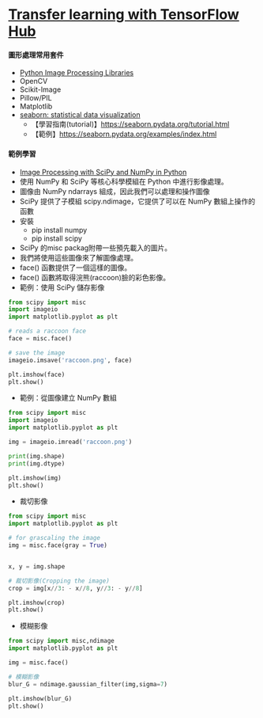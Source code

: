 # [Transfer learning with TensorFlow Hub](https://www.tensorflow.org/tutorials/images/transfer_learning_with_hub)

#### 圖形處理常用套件
- [Python Image Processing Libraries](https://www.geeksforgeeks.org/python-image-processing-libraries/)
- OpenCV
- Scikit-Image
- Pillow/PIL
- Matplotlib
- [seaborn: statistical data visualization](https://seaborn.pydata.org/)
  - 【學習指南(tutorial)】https://seaborn.pydata.org/tutorial.html
  - 【範例】https://seaborn.pydata.org/examples/index.html

#### 範例學習
- [Image Processing with SciPy and NumPy in Python](https://www.geeksforgeeks.org/image-processing-with-scipy-and-numpy-in-python/)
- 使用 NumPy 和 SciPy 等核心科學模組在 Python 中進行影像處理。
- 圖像由 NumPy ndarrays 組成，因此我們可以處理和操作圖像
- SciPy 提供了子模組 scipy.ndimage，它提供了可以在 NumPy 數組上操作的函數
- 安裝
  - pip install numpy
  - pip install scipy 
- SciPy 的misc packag附帶一些預先載入的圖片。
- 我們將使用這些圖像來了解圖像處理。
- face() 函數提供了一個這樣的圖像。
- face() 函數將取得浣熊(raccoon)臉的彩色影像。
- 範例：使用 SciPy 儲存影像
```python
from scipy import misc
import imageio
import matplotlib.pyplot as plt

# reads a raccoon face
face = misc.face()

# save the image
imageio.imsave('raccoon.png', face)

plt.imshow(face)
plt.show()
```
- 範例：從圖像建立 NumPy 數組
```python
from scipy import misc
import imageio
import matplotlib.pyplot as plt

img = imageio.imread('raccoon.png')

print(img.shape)
print(img.dtype)

plt.imshow(img)
plt.show()
```
- 裁切影像
```python
from scipy import misc
import matplotlib.pyplot as plt

# for grascaling the image
img = misc.face(gray = True)


x, y = img.shape

# 裁切影像(Cropping the image)
crop = img[x//3: - x//8, y//3: - y//8]

plt.imshow(crop)
plt.show()
```
- 模糊影像
```python
from scipy import misc,ndimage
import matplotlib.pyplot as plt

img = misc.face()

# 模糊影像
blur_G = ndimage.gaussian_filter(img,sigma=7)

plt.imshow(blur_G)
plt.show()
```
